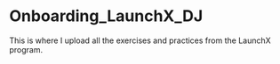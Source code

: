 # Onboarding_LaunchX_DJ
This is where I upload all the exercises and practices from the LaunchX program. 
